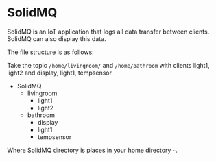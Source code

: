 # SolidMQ

<p>SolidMQ is an IoT application that logs all data transfer between clients. 
SolidMQ can also display this data.</p>

The file structure is as follows:

Take the topic <code>/home/livingroom/</code> and <code>/home/bathroom</code> with clients light1, light2 and display, light1, tempsensor.

<ul>
    <li>SolidMQ
    <ul>
        <li>livingroom
            <ul>
                <li>light1</li>
                <li>light2</li>
            </ul>
        </li>
        <li>bathroom
            <ul>
                <li>display</li>
                <li>light1</li>
                <li>tempsensor</li>
            </ul>
        </li>
    </ul>
    </li>
</ul>

Where SolidMQ directory is places in your home directory <code>~</code>.